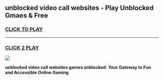 
## unblocked video call websites - Play Unblocked Gmaes & Free
<h3>
<a href="https://news.freeplayer.one?title=unblocked_video_call_websites&ref=23F">CLICK TO PLAY</a></h3>
<hr>

<h3>
<a href="https://news.freeplayer.one?title=unblocked_video_call_websites&ref=23F">CLICK 2 PLAY</a>
  
</h3>

<a href="https://news.freeplayer.one?title=unblocked_video_call_websites&ref=23F/"><img src="https://clearcache.store/games.png"></a>


**unblocked video call websites games unblocked: Your Gateway to Fun and Accessible Online Gaming**
